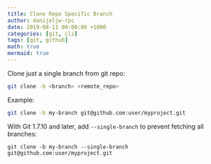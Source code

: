 ```yaml
---
title: Clone Repo Specific Branch
author: danijeljw-rpc
date: 2019-08-11 00:00:00 +1000
categories: [git, cli]
tags: [git, github]
math: true
mermaid: true 
---
```


Clone just a single branch from git repo:
```sh
git clone -b <branch> <remote_repo>
```

Example:
```sh
git clone -b my-branch git@github.com:user/myproject.git
```

With Git 1.7.10 and later, add `--single-branch` to prevent fetching all branches:
```
git clone -b my-branch --single-branch git@github.com:user/myproject.git
```